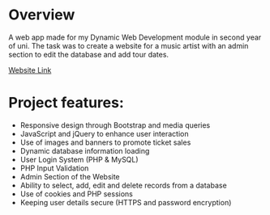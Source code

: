 # Overview
A web app made for my Dynamic Web Development module in second year of uni. The task was to create a website for a music artist with an admin section to edit the database and add tour dates.

[Website Link](https://mayar.abertay.ac.uk/~1704796/coursework/index.php)

# Project features:
*	Responsive design through Bootstrap and media queries 
*	JavaScript and jQuery to enhance user interaction
* Use of images and banners to promote ticket sales
*	Dynamic database information loading
*	User Login System (PHP & MySQL)
*	PHP Input Validation
*	Admin Section of the Website
*	Ability to select, add, edit and delete records from a database
*	Use of cookies and PHP sessions
*	Keeping user details secure (HTTPS and password encryption)

